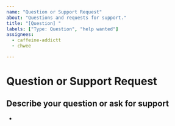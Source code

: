 ```yaml
---
name: "Question or Support Request"
about: "Questions and requests for support."
title: "[Question] "
labels: ["Type: Question", "help wanted"]
assignees:
  - caffeine-addictt
  - chwee

---
```


# Question or Support Request




## Describe your question or ask for support
<!--
A clear and concise description of what your doubt is
-->

* 
